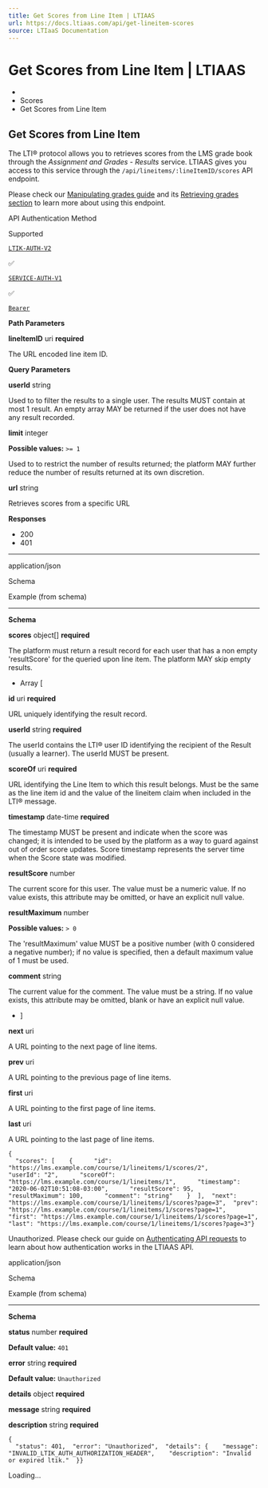 ```yaml
---
title: Get Scores from Line Item | LTIAAS
url: https://docs.ltiaas.com/api/get-lineitem-scores
source: LTIaaS Documentation
---
```


# Get Scores from Line Item | LTIAAS

-   [](/)
-   Scores
-   Get Scores from Line Item

## Get Scores from Line Item[​](#get-scores-from-line-item "Direct link to heading")

The LTI® protocol allows you to retrieves scores from the LMS grade book through the *Assignment and Grades - Results* service. LTIAAS gives you access to this service through the `/api/lineitems/:lineItemID/scores` API endpoint.

Please check our [Manipulating grades guide](/guides/api/manipulating-grades) and its [Retrieving grades section](/guides/api/manipulating-grades#retrieving-grades) to learn more about using this endpoint.

API Authentication Method

Supported

[`LTIK-AUTH-V2`](/guides/api/authentication#ltik-based-authentication)

✅

[`SERVICE-AUTH-V1`](/guides/api/authentication#service-key-based-authentication)

✅

[`Bearer`](/guides/api/authentication#bearer-api-key-based-authentication)

**Path Parameters**

**lineItemID** uri **required**

The URL encoded line item ID.

**Query Parameters**

**userId** string

Used to to filter the results to a single user. The results MUST contain at most 1 result. An empty array MAY be returned if the user does not have any result recorded.

**limit** integer

**Possible values:** `>= 1`

Used to to restrict the number of results returned; the platform MAY further reduce the number of results returned at its own discretion.

**url** string

Retrieves scores from a specific URL

**Responses**

-   200
-   401

* * *

application/json

Schema

Example (from schema)

* * *

**Schema**

**scores** object\[\] **required**

The platform must return a result record for each user that has a non empty 'resultScore' for the queried upon line item. The platform MAY skip empty results.

-   Array \[

**id** uri **required**

URL uniquely identifying the result record.

**userId** string **required**

The userId contains the LTI® user ID identifying the recipient of the Result (usually a learner). The userId MUST be present.

**scoreOf** uri **required**

URL identifying the Line Item to which this result belongs. Must be the same as the line item id and the value of the lineitem claim when included in the LTI® message.

**timestamp** date-time **required**

The timestamp MUST be present and indicate when the score was changed; it is intended to be used by the platform as a way to guard against out of order score updates. Score timestamp represents the server time when the Score state was modified.

**resultScore** number

The current score for this user. The value must be a numeric value. If no value exists, this attribute may be omitted, or have an explicit null value.

**resultMaximum** number

**Possible values:** `> 0`

The 'resultMaximum' value MUST be a positive number (with 0 considered a negative number); if no value is specified, then a default maximum value of 1 must be used.

**comment** string

The current value for the comment. The value must be a string. If no value exists, this attribute may be omitted, blank or have an explicit null value.

-   \]

**next** uri

A URL pointing to the next page of line items.

**prev** uri

A URL pointing to the previous page of line items.

**first** uri

A URL pointing to the first page of line items.

**last** uri

A URL pointing to the last page of line items.

```
{  
  "scores": [    {      "id": "https://lms.example.com/course/1/lineitems/1/scores/2",      "userId": "2",      "scoreOf": "https://lms.example.com/course/1/lineitems/1",      "timestamp": "2020-06-02T10:51:08-03:00",      "resultScore": 95,      "resultMaximum": 100,      "comment": "string"    }  ],  "next": "https://lms.example.com/course/1/lineitems/1/scores?page=3",  "prev": "https://lms.example.com/course/1/lineitems/1/scores?page=1",  "first": "https://lms.example.com/course/1/lineitems/1/scores?page=1",  "last": "https://lms.example.com/course/1/lineitems/1/scores?page=3"}
```

Unauthorized. Please check our guide on [Authenticating API requests](/guides/api/authentication) to learn about how authentication works in the LTIAAS API.

application/json

Schema

Example (from schema)

* * *

**Schema**

**status** number **required**

**Default value:** `401`

**error** string **required**

**Default value:** `Unauthorized`

**details** object **required**

**message** string **required**

**description** string **required**

```
{  
  "status": 401,  "error": "Unauthorized",  "details": {    "message": "INVALID_LTIK_AUTH_AUTHORIZATION_HEADER",    "description": "Invalid or expired ltik."  }}
```

Loading...